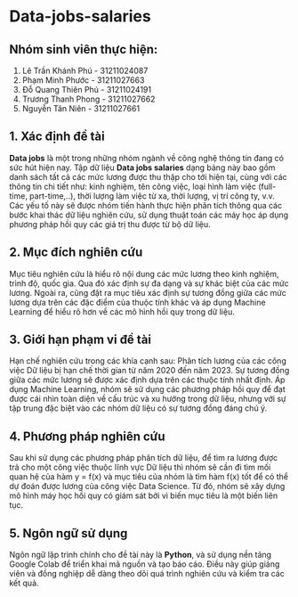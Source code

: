 # Data-jobs-salaries
## Nhóm sinh viên thực hiện:
1. Lê Trần Khánh Phú - 31211024087 
2. Phạm Minh Phước - 31211027663 
3. Đỗ Quang Thiên Phú - 31211024191 
4. Trương Thanh Phong - 31211027662 
5. Nguyễn Tân Niên - 31211027661 
## 1. Xác định đề tài  
**Data jobs** là một trong những nhóm ngành về công nghệ thông tin đang có sức hút 
hiện nay. Tập dữ liệu **Data jobs salaries** dạng bảng này bao gồm danh sách tất cả các mức 
lương được thu thập cho tới hiện tại, cùng với các thông tin chi tiết như: kinh nghiệm, tên 
công việc, loại hình làm việc (full-time, part-time,..), thời lượng làm việc từ xa, thời lượng, 
vị trí công ty, v.v. Các yếu tố này sẽ được nhóm tiến hành thực hiện phân tích thông qua 
các bước khai thác dữ liệu nghiên cứu, sử dụng thuật toán các máy học áp dụng phương 
pháp hồi quy các giá trị thu được từ bộ dữ liệu. 
## 2. Mục đích nghiên cứu   
Mục tiêu nghiên cứu là hiểu rõ nội dung các mức lương theo kinh nghiệm, trình độ, 
quốc gia. Qua đó xác định sự đa dạng và sự khác biệt của các mức lương. Ngoài ra, cũng 
đặt ra mục tiêu xác định sự tương đồng giữa các mức lương dựa trên các đặc điểm của 
thuộc tính khác và áp dụng Machine Learning để hiểu rõ hơn về các mô hình hồi quy trong 
dữ liệu. 
## 3. Giới hạn phạm vi đề tài  
Hạn chế nghiên cứu trong các khía cạnh sau: Phân tích lương của các công việc Dữ 
liệu bị hạn chế thời gian từ năm 2020 đến năm 2023. Sự tương đồng giữa các mức lương 
sẽ được xác định dựa trên các thuộc tính nhất định. Áp dụng Machine Learning, nhóm sẽ 
sử dụng các phương pháp hồi quy để đạt được cái nhìn toàn diện về cấu trúc và xu hướng 
trong dữ liệu, nhưng với sự tập trung đặc biệt vào các nhóm dữ liệu có sự tương đồng đáng 
chú ý. 
## 4. Phương pháp nghiên cứu 
Sau khi sử dụng các phương pháp phân tích dữ liệu, để tìm ra lương được trả cho 
một công việc thuộc lĩnh vực Dữ liệu thì nhóm sẽ cần đi tìm mối quan hệ của hàm y = f(x) 
và mục tiêu của nhóm là tìm hàm f(x) tốt để có thể dự đoán được lương của công việc Data 
Science. Từ đó, nhóm sẽ xây dựng mô hình máy học hồi quy có giám sát bởi vì biến mục 
tiêu là một biến liên tục.  
## 5. Ngôn ngữ sử dụng  
Ngôn ngữ lập trình chính cho đề tài này là **Python**, và sử dụng nền tảng Google 
Colab để triển khai mã nguồn và tạo báo cáo. Điều này giúp giảng viên và đồng nghiệp dễ 
dàng theo dõi quá trình nghiên cứu và kiểm tra các kết quả.
